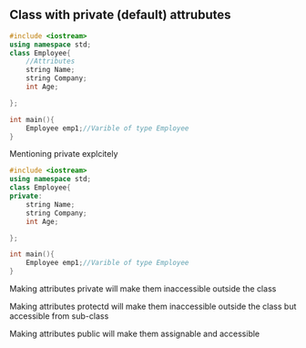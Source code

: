 ## Class with private (default) attrubutes
```cpp
#include <iostream>
using namespace std;
class Employee{
    //Attributes
    string Name;
    string Company;
    int Age;

};

int main(){
    Employee emp1;//Varible of type Employee
}
```
Mentioning private explcitely
```cpp
#include <iostream>
using namespace std;
class Employee{
private:
    string Name;
    string Company;
    int Age;

};

int main(){
    Employee emp1;//Varible of type Employee
}
```
Making attributes private will make them inaccessible outside the class

Making attributes protectd will make them inaccessible outside the class but accessible from sub-class

Making attributes public will make them assignable and accessible



